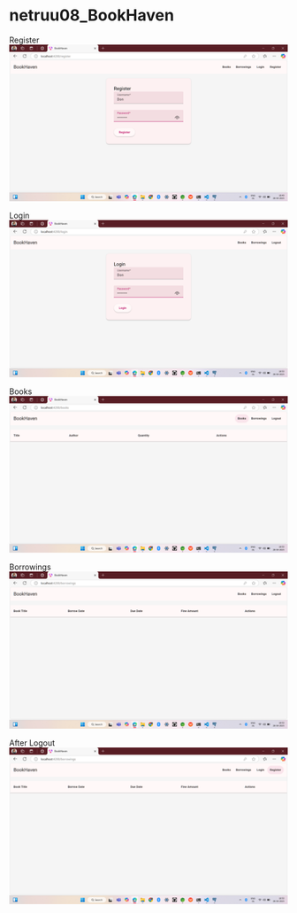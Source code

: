 # netruu08_BookHaven
Register
![Register](https://github.com/netruu08/netruu08_BookHaven/blob/main/Screenshots/Screenshot%20(112).png?raw=true)

Login
![Login](https://github.com/netruu08/netruu08_BookHaven/blob/main/Screenshots/Screenshot%20(113).png?raw=true)

Books
![Books](https://github.com/netruu08/netruu08_BookHaven/blob/main/Screenshots/Screenshot%20(114).png?raw=true)

Borrowings
![Borrowings](https://github.com/netruu08/netruu08_BookHaven/blob/main/Screenshots/Screenshot%20(115).png?raw=true)

After Logout
![Logout](https://github.com/netruu08/netruu08_BookHaven/blob/main/Screenshots/Screenshot%20(116).png?raw=true)
